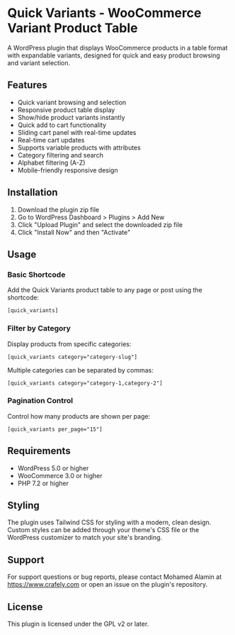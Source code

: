 # Quick Variants - WooCommerce Variant Product Table

A WordPress plugin that displays WooCommerce products in a table format with expandable variants, designed for quick and easy product browsing and variant selection.

## Features

- Quick variant browsing and selection
- Responsive product table display
- Show/hide product variants instantly
- Quick add to cart functionality
- Sliding cart panel with real-time updates
- Real-time cart updates
- Supports variable products with attributes
- Category filtering and search
- Alphabet filtering (A-Z)
- Mobile-friendly responsive design

## Installation

1. Download the plugin zip file
2. Go to WordPress Dashboard > Plugins > Add New
3. Click "Upload Plugin" and select the downloaded zip file
4. Click "Install Now" and then "Activate"

## Usage

### Basic Shortcode

Add the Quick Variants product table to any page or post using the shortcode:

```
[quick_variants]
```

### Filter by Category

Display products from specific categories:

```
[quick_variants category="category-slug"]
```

Multiple categories can be separated by commas:

```
[quick_variants category="category-1,category-2"]
```

### Pagination Control

Control how many products are shown per page:

```
[quick_variants per_page="15"]
```

## Requirements

- WordPress 5.0 or higher
- WooCommerce 3.0 or higher
- PHP 7.2 or higher

## Styling

The plugin uses Tailwind CSS for styling with a modern, clean design. Custom styles can be added through your theme's CSS file or the WordPress customizer to match your site's branding.

## Support

For support questions or bug reports, please contact Mohamed Alamin at https://www.crafely.com or open an issue on the plugin's repository.

## License

This plugin is licensed under the GPL v2 or later.
